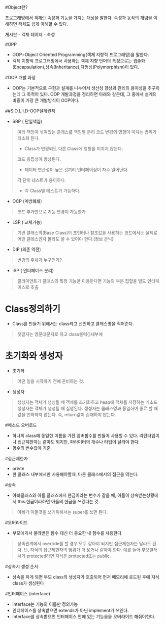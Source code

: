 ﻿#Object란?

프로그래밍에서 객체란 속성과 기능을 가지는 대상을 말한다. 속성과 동작의 개념을 이해하면 객체도 쉽게 이해할 수 있다.

게시판 - 객체
데이터 - 속성

#OPP
- OOP=Object Oriented Programming(객체 지향적 프로그래밍)을 말한다.
- 객체 지향적 프로그래밍에서 사용하는 객체 지향 언어의 특성으로는 캡슐화(Encapsulation),상속(Inheritance),다형성(Polymorphism)이 있다.

#OOP 개발 과정
 - OOP는 기본적으로 구현과 설계를 나누어서 생산성 향상과 관리의 용이성을 추구하는데 그 목적이 있다. OOP 개발과정을 정리하면 아래와 같은데, 그 중에서 설계의 비중이 가장 큰 개발방식이 OOP이다.

##S.O.L.I.D-OOP설계원칙
- SRP ( 단일책임)
> 여러 책임이 섞여있는 클래스를 책임별 분리 
> 코드 변경의 영향이 미치는 범위가 최소화 된다.
>  - Class가 변경되도 다른 Class에 영향을 미치지 않는다.
>  
> 코드 응집성이 향상된다.
>  - 데이터 연관성이 높은 것끼리 인터페이싱이 자주 일어난다. 
>  
>  각 단위 테스트가 용이하다.
>  - 각 Class별 테스트가 가능하다.

- OCP (계방폐쇄)
> 코드 추가만으로 기능 변경이 가능한가

- LSP ( 교체가능)
> 기반 클래스의(Base Class)의 포인터나 참조값을 사용하는 코드에서는 실제로 어떤 클래스인지 몰라도 쓸 수 있어야 한다.(정보 은닉)

- DIP (의존 역전)
> 변경의 주체가 누구인가?

- ISP ( 인터페이스 분리)
> 클라이언트가 클래스의 특정 기능만 이용한다면 기능의 부분 집합을 별도 인터페이스로 추출

# Class정의하기
- Class를 만들기 위해서는 class라고 선언하고 클래스명을 적어준다.
 > 첫글자는 영문대문자로 하고 class블럭{}내부에

# 초기화와 생성자

 -  초기화
 > 어떤 일을 시작하기 전에 준비하는 것.
 
 - 생성자
 >  생성자는 객체가 생성될 때 객체를 초기화하고 heap에 객체를 저장하는 메소드
 >  생성자는 객체가 생성될 때 실행된다.
 >  생성자는 클래스명과 동일하며 종료 할 때 값을 반화하지 않는다. 즉, return값이 존재하지 않는다.


#메소드 오버로드
 - 하나의 class에 동일한 이름을 가진 멤버함수를 만들어 사용할 수 있다. 리턴타입이나 접근제한자는 같아도 되지만, 파라미터의 개수나 타입이 달라야 한다.
 -  함수의 변수값이 기준


#접근제한자
-  privte
-  한 클래스 내부에서만 사용해야할때, 다른 클래스에서의 접근을 막는다.


#상속

- 아빠클래스와 아들 클래스에서 현금이라는 변수가 같을 때,
아들이 상속받는상황에서 this.현금이라하면 아들의 현금을 쓰겠다는 것.
 > 아빠가 아들것을 쓰기위해서는 super를 쓰면 된다.


#오버라이드
 - 부모에게서 물려받은 함수 대신 더 중요한 내 함수를 사용한다.
 > 상속관계에서 override를 할 경우 모두 같아야 되지만 접근제한자는 달라도 된다. 단, 자식의 접근제한자의 범위가 더 넓거나 같아야 한다. 예를 들어 부모클래서가 protected라면 자식은 protected또는 public.


#상속시 생성 순서
- 상속을 하게 되면 부모 class의 생성자가 호출되어 먼저 메모리에 로드된 후에 자식 class가 생성된다

#인터페이스 (interface)
 - interface는 기능의 이름만 정의가능
 - 인터페이스를 상속받으면 extends가 아닌 implement가 쓰인다.
 - interface를 상속받으면 인터페이스 안에 있는 기능을을 오버라이드 해줘야한다.
